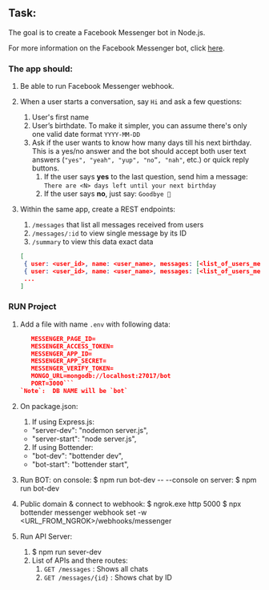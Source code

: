 ## Task:

The goal is to create a Facebook Messenger bot in Node.js.

For more information on the Facebook Messenger bot, click [here](https://developers.facebook.com/docs/messenger-platform/).

### The app should:

1. Be able to run Facebook Messenger webhook.
2. When a user starts a conversation, say `Hi` and ask a few questions:
    1. User's first name
    2. User’s birthdate. To make it simpler, you can assume there's only one valid date format `YYYY-MM-DD`
    3. Ask if the user wants to know how many days till his next birthday. 
    This is a yes/no answer and the bot should accept both user text answers 
    (`"yes", "yeah", "yup", "no”, "nah"`, etc.) or quick reply buttons.
        1.  If the user says **yes** to the last question, send him a message: 
        `There are <N> days left until your next birthday`
        2. If the user says **no**, just say: `Goodbye 👋`
3. Within the same app, create a REST endpoints: 
    1. `/messages` that list all messages received from users
    2. `/messages/:id` to view single message by its ID
    3. `/summary` to view this data exact data
    
    ```json
    [
     { user: <user_id>, name: <user_name>, messages: [<list_of_users_messages>] }
     { user: <user_id>, name: <user_name>, messages: [<list_of_users_messages>] }
     ...
    ]
    ```

### RUN Project
1. Add a file with name `.env` with following data:
    ```json
       MESSENGER_PAGE_ID=
       MESSENGER_ACCESS_TOKEN=
       MESSENGER_APP_ID=
       MESSENGER_APP_SECRET=
       MESSENGER_VERIFY_TOKEN=
       MONGO_URL=mongodb://localhost:27017/bot
       PORT=3000```
    `Note`:  DB NAME will be `bot`
2. On package.json:
   1. If using Express.js:
    - "server-dev": "nodemon server.js",
    - "server-start": "node server.js",

    2. If using Bottender:
     - "bot-dev": "bottender dev",
     - "bot-start": "bottender start",

3. Run BOT:
    on console: $ npm run bot-dev -- --console
    on server:  $ npm run bot-dev

4. Public domain & connect to webhook:
    $ ngrok.exe http 5000
    $ npx bottender messenger webhook set -w <URL_FROM_NGROK>/webhooks/messenger

5. Run API Server:
    1. $ npm run sever-dev
    2. List of APIs and there routes:
        1. `GET /messages` : Shows all chats
        2. `GET /messages/{id}` : Shows chat by ID
